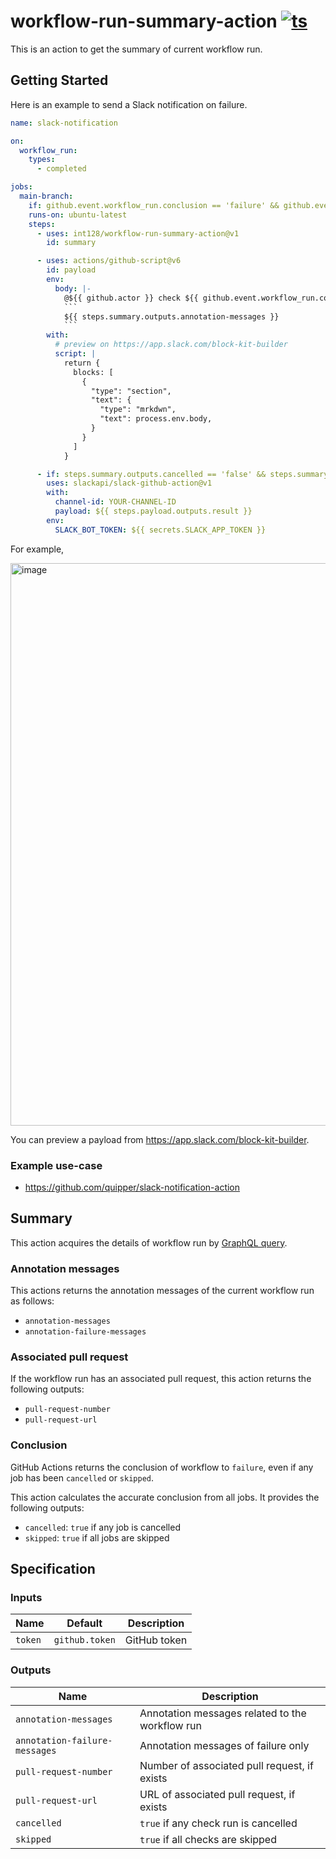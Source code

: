 # workflow-run-summary-action [![ts](https://github.com/int128/workflow-run-summary-action/actions/workflows/ts.yaml/badge.svg)](https://github.com/int128/workflow-run-summary-action/actions/workflows/ts.yaml)

This is an action to get the summary of current workflow run.

## Getting Started

Here is an example to send a Slack notification on failure.

````yaml
name: slack-notification

on:
  workflow_run:
    types:
      - completed

jobs:
  main-branch:
    if: github.event.workflow_run.conclusion == 'failure' && github.event.workflow_run.head_branch == 'main'
    runs-on: ubuntu-latest
    steps:
      - uses: int128/workflow-run-summary-action@v1
        id: summary

      - uses: actions/github-script@v6
        id: payload
        env:
          body: |-
            @${{ github.actor }} check ${{ github.event.workflow_run.conclusion }} at <${{ github.event.workflow_run.html_url }}|${{ github.event.workflow_run.name }}>
            ```
            ${{ steps.summary.outputs.annotation-messages }}
            ```
        with:
          # preview on https://app.slack.com/block-kit-builder
          script: |
            return {
              blocks: [
                {
                  "type": "section",
                  "text": {
                    "type": "mrkdwn",
                    "text": process.env.body,
                  }
                }
              ]
            }

      - if: steps.summary.outputs.cancelled == 'false' && steps.summary.outputs.skipped == 'false'
        uses: slackapi/slack-github-action@v1
        with:
          channel-id: YOUR-CHANNEL-ID
          payload: ${{ steps.payload.outputs.result }}
        env:
          SLACK_BOT_TOKEN: ${{ secrets.SLACK_APP_TOKEN }}
````

For example,

<img width="900" alt="image" src="https://user-images.githubusercontent.com/321266/155245109-22712f13-2f04-428d-9156-3fae5880ecd6.png">

You can preview a payload from https://app.slack.com/block-kit-builder.

### Example use-case

- https://github.com/quipper/slack-notification-action

## Summary

This action acquires the details of workflow run by [GraphQL query](src/queries/check-suite.ts).

### Annotation messages

This actions returns the annotation messages of the current workflow run as follows:

- `annotation-messages`
- `annotation-failure-messages`

### Associated pull request

If the workflow run has an associated pull request, this action returns the following outputs:

- `pull-request-number`
- `pull-request-url`

### Conclusion

GitHub Actions returns the conclusion of workflow to `failure`, even if any job has been `cancelled` or `skipped`.

This action calculates the accurate conclusion from all jobs.
It provides the following outputs:

- `cancelled`: `true` if any job is cancelled
- `skipped`: `true` if all jobs are skipped

## Specification
### Inputs

| Name    | Default        | Description  |
| ------- | -------------- | ------------ |
| `token` | `github.token` | GitHub token |

### Outputs

| Name                          | Description                                     |
| ----------------------------- | ----------------------------------------------- |
| `annotation-messages`         | Annotation messages related to the workflow run |
| `annotation-failure-messages` | Annotation messages of failure only             |
| `pull-request-number`         | Number of associated pull request, if exists    |
| `pull-request-url`            | URL of associated pull request, if exists       |
| `cancelled`                   | `true` if any check run is cancelled            |
| `skipped`                     | `true` if all checks are skipped                |
